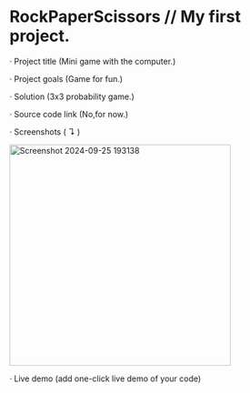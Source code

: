 # RockPaperScissors // My first project.

· Project title (Mini game with the computer.)

· Project goals (Game for fun.)

· Solution (3x3 probability game.)

· Source code link (No,for now.)

· Screenshots ( ↴ )

<img width="389" alt="Screenshot 2024-09-25 193138" src="https://github.com/user-attachments/assets/83d130e8-36cd-4e4b-9f39-699370988e0c"> 

· Live demo (add one-click live demo of your code)
